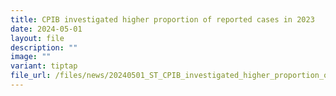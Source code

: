 ```yaml
---
title: CPIB investigated higher proportion of reported cases in 2023
date: 2024-05-01
layout: file
description: ""
image: ""
variant: tiptap
file_url: /files/news/20240501_ST_CPIB_investigated_higher_proportion_of_reported_ccases_in_2023.pdf
---
```

